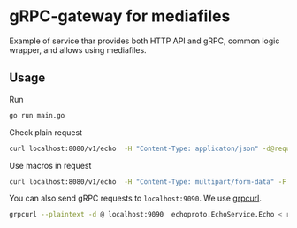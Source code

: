 # gRPC-gateway for mediafiles

Example of service thar provides both HTTP API and gRPC, common logic wrapper, and allows using mediafiles.

## Usage

Run
```bash
go run main.go
```

Check plain request
```bash
curl localhost:8080/v1/echo  -H "Content-Type: applicaton/json" -d@request_plain.json
```

Use macros in request
```bash
curl localhost:8080/v1/echo  -H "Content-Type: multipart/form-data" -F 'data=@request_macros.json' -F '$neiro=@Neiro.png'
```

You can also send gRPC requests to `localhost:9090`. We use [grpcurl](https://github.com/fullstorydev/grpcurl).
```bash
grpcurl --plaintext -d @ localhost:9090  echoproto.EchoService.Echo < request_plain.json
```

